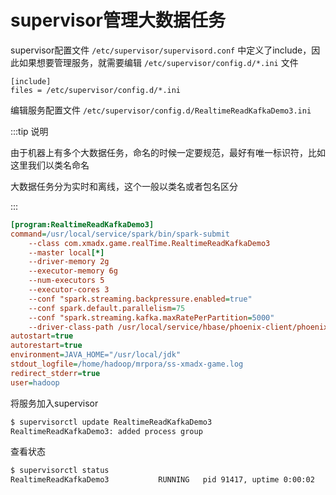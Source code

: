 # supervisor管理大数据任务

supervisor配置文件 `/etc/supervisor/supervisord.conf` 中定义了include，因此如果想要管理服务，就需要编辑 `/etc/supervisor/config.d/*.ini` 文件

```shell
[include] 
files = /etc/supervisor/config.d/*.ini
```



编辑服务配置文件 `/etc/supervisor/config.d/RealtimeReadKafkaDemo3.ini`

:::tip 说明

由于机器上有多个大数据任务，命名的时候一定要规范，最好有唯一标识符，比如这里我们以类名命名

大数据任务分为实时和离线，这个一般以类名或者包名区分

:::

```ini
[program:RealtimeReadKafkaDemo3]
command=/usr/local/service/spark/bin/spark-submit 
	--class com.xmadx.game.realTime.RealtimeReadKafkaDemo3 
	--master local[*] 
	--driver-memory 2g 
	--executor-memory 6g 
	--num-executors 5 
	--executor-cores 3 
	--conf "spark.streaming.backpressure.enabled=true" 
	--conf spark.default.parallelism=75 
	--conf "spark.streaming.kafka.maxRatePerPartition=5000" 
	--driver-class-path /usr/local/service/hbase/phoenix-client/phoenix-4.11.0-HBase-1.3-client.jar 			      /home/hadoop/mrpora/xmadx-game-0.0.1-SNAPSHOT.jar
autostart=true
autorestart=true
environment=JAVA_HOME="/usr/local/jdk"
stdout_logfile=/home/hadoop/mrpora/ss-xmadx-game.log
redirect_stderr=true
user=hadoop
```



将服务加入supervisor

```sh
$ supervisorctl update RealtimeReadKafkaDemo3
RealtimeReadKafkaDemo3: added process group
```



查看状态

```sh
$ supervisorctl status
RealtimeReadKafkaDemo3           RUNNING   pid 91417, uptime 0:00:02
```

